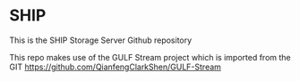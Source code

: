 # SHIP

 
This is the SHIP Storage Server Github repository

This repo makes use of the GULF Stream project which is imported from the GIT
https://github.com/QianfengClarkShen/GULF-Stream
